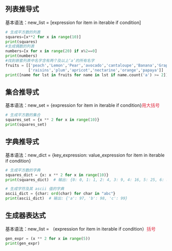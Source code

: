 ## 列表推导式
基本语法：new_list = [expression for item in iterable if condition]

```python
# 生成平方数的列表
squares=[x**2 for x in range(10)]
print(squares)
#生成偶数的列表
numbers=[x for x in range(20) if x%2==0]
print(numbers)
#找到嵌套列表中名字含有两个及以上‘a’的所有名字
fruits = [['peach','Lemon','Pear','avocado','cantaloupe','Banana','Grape'],
          ['raisins','plum','apricot','nectarine','orange','papaya']]
print([name for lst in fruits for name in lst if name.count('a') >= 2])
```

## 集合推导式
基本语法：new_set = {expression for item in iterable if condition}<font style="color:#DF2A3F;">用大括号</font>

```python
# 生成平方数的集合
squares_set = {x ** 2 for x in range(10)}
print(squares_set)
```

## 字典推导式
基本语法：new_dict = {key_expression: value_expression for item in iterable if condition}

```python
# 生成平方数的字典
squares_dict = {x: x ** 2 for x in range(10)}
print(squares_dict)  # 输出: {0: 0, 1: 1, 2: 4, 3: 9, 4: 16, 5: 25, 6: 36, 7: 49, 8: 64, 9: 81}

# 生成字符及其 ascii 值的字典
ascii_dict = {char: ord(char) for char in "abc"}
print(ascii_dict)  # 输出: {'a': 97, 'b': 98, 'c': 99}
```

## 生成器表达式
基本语法：new_list = （expression for item in iterable if condition）<font style="color:#DF2A3F;">括号</font>

```python
gen_expr = (x ** 2 for x in range(5))
print(gen_expr)
```

